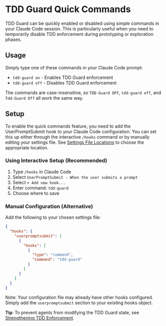 # TDD Guard Quick Commands

TDD Guard can be quickly enabled or disabled using simple commands in your Claude Code session.
This is particularly useful when you need to temporarily disable TDD enforcement during prototyping or exploration phases.

## Usage

Simply type one of these commands in your Claude Code prompt:

- `tdd-guard on` - Enables TDD Guard enforcement
- `tdd-guard off` - Disables TDD Guard enforcement

The commands are case-insensitive, so `TDD-Guard OFF`, `tdd-guard off`, and `Tdd-Guard Off` all work the same way.

## Setup

To enable the quick commands feature, you need to add the UserPromptSubmit hook to your Claude Code configuration.
You can set this up either through the interactive `/hooks` command or by manually editing your settings file. See [Settings File Locations](configuration.md#settings-file-locations) to choose the appropriate location.

### Using Interactive Setup (Recommended)

1. Type `/hooks` in Claude Code
2. Select `UserPromptSubmit - When the user submits a prompt`
3. Select `+ Add new hook...`
4. Enter command: `tdd-guard`
5. Choose where to save

### Manual Configuration (Alternative)

Add the following to your chosen settings file:

```json
{
  "hooks": {
    "userpromptsubmit": [
      {
        "hooks": [
          {
            "type": "command",
            "command": "tdd-guard"
          }
        ]
      }
    ]
  }
}
```

Note: Your configuration file may already have other hooks configured.
Simply add the `userpromptsubmit` section to your existing hooks object.

**Tip**: To prevent agents from modifying the TDD Guard state, see [Strengthening TDD Enforcement](enforcement.md).

